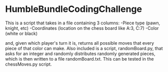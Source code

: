 # HumbleBundleCodingChallenge

This is a script that takes in a file containing 3 columns:
-Piece type (pawn, knight, etc)
-Coordinates (location on the chess board like A:3, C:7)
-Color (white or black)

and, given which player's turn it is, returns all possible moves that every piece of that color can make. Also included is
a script, randomBoard.py, that asks for an integer and randomly distributes randomly generated pieces, which is then written
to a file randomBoard.txt. This can be tested in the chessMoves.py script.
